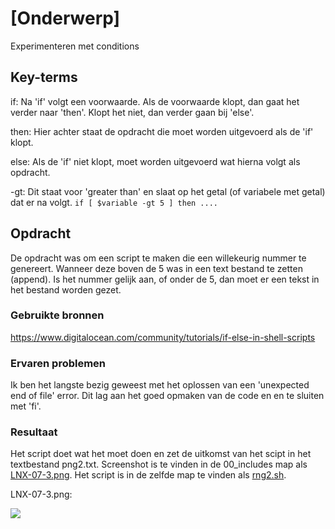 # [Onderwerp]
Experimenteren met conditions

## Key-terms
if: Na 'if' volgt een voorwaarde. Als de voorwaarde klopt, dan gaat het verder naar 'then'. Klopt het niet, dan verder gaan bij 'else'.

then: Hier achter staat de opdracht die moet worden uitgevoerd als de 'if' klopt.

else: Als de 'if' niet klopt, moet worden uitgevoerd wat hierna volgt als opdracht.

-gt: Dit staat voor 'greater than' en slaat op het getal (of variabele met getal) dat er na volgt.
```if [ $variable -gt 5 ] then .... ```

## Opdracht
De opdracht was om een script te maken die een willekeurig nummer te genereert. Wanneer deze boven de 5 was in een text bestand te zetten (append). Is het nummer gelijk aan, of onder de 5, dan moet er een tekst in het bestand worden gezet.

### Gebruikte bronnen
https://www.digitalocean.com/community/tutorials/if-else-in-shell-scripts

### Ervaren problemen
Ik ben het langste bezig geweest met het oplossen van een 'unexpected end of file' error. Dit lag aan het goed opmaken van de code en en te sluiten met 'fi'.

### Resultaat
Het script doet wat het moet doen en zet de uitkomst van het scipt in het textbestand png2.txt. Screenshot is te vinden in de 00_includes map als [LNX-07-3.png](/00_includes/LNX-07-3.png). 
Het script is in de zelfde map te vinden als [rng2.sh](/00_includes/rng2.sh).

LNX-07-3.png:

![](/00_includes/LNX-07-3.png)
